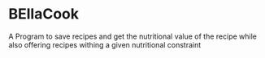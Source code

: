 # BEllaCook
A Program to save recipes and get the nutritional value of the recipe while also offering recipes withing a given nutritional constraint 

